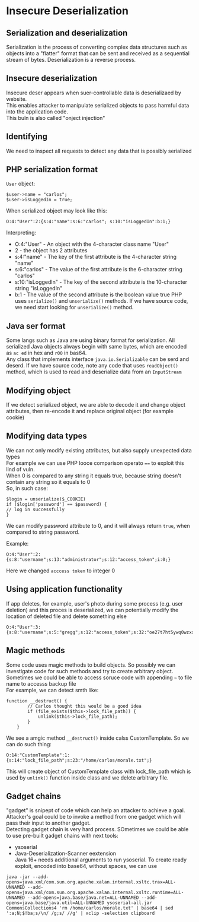 # Insecure Deserialization
## Serialization and deserialization
Serialization is the process of converting complex data structures such as objects into a "flatter" format that can be sent and received as a sequential stream of bytes.
Deserialization is a reverse process.  
## Insecure deserialization
Insecure deser appears when suer-controllable data is deserializaed by website.  
This enables attacker to manipulate serialized objects to pass harmful data into the application code.  
This buln is also called "onject injection"  
## Identifying
We need to inspect all requests to detect any data that is possibly serialized  
## PHP serialization format
`User` object:
```
$user->name = "carlos";
$user->isLoggedIn = true;
```
When serialized object may look like this:
```
O:4:"User":2:{s:4:"name":s:6:"carlos"; s:10:"isLoggedIn":b:1;}
```
Interpreting:
* O:4:"User" - An object with the 4-character class name "User" 
* 2 - the object has 2 attributes 
* s:4:"name" - The key of the first attribute is the 4-character string "name" 
* s:6:"carlos" - The value of the first attribute is the 6-character string "carlos" 
* s:10:"isLoggedIn" - The key of the second attribute is the 10-character string "isLoggedIn" 
* b:1 - The value of the second attribute is the boolean value true 
PHP uses `serialize()` and `unserialize()` methods. If we have source code, we need start looking for `unserialize()` method.  
## Java ser format
Some langs such as Java are using binary format for serialization. All serialized Java objects always begin with same bytes, which are encoded as `ac ed` in hex and `r00` in bas64.  
Any class that implements interface `java.io.Serializable` can be serd and deserd. If we have source code, note any code that uses `readObject()` method, which is used to read and deserialize data from an `InputStream` 

## Modifying object
If we detect serialized object, we are able to decode it and change object attributes, then re-encode it and replace original object (for example cookie)  

## Modifying data types
We can not only modify existing attributes, but also supply unexpected data types  
For example we can use PHP looce comparison operato `==` to exploit this lind of vuln.  
When 0 is compared to any string it equals true, because string doesn't contain any string so it equals to 0  
So, in such case:
```
$login = unserialize($_COOKIE)
if ($login['password'] == $password) {
// log in successfully
}
```
We can modify password attribute to 0, and it will always return `true`, when compared to string password.  

Example:
```
O:4:"User":2:{s:8:"username";s:13:"administrator";s:12:"access_token";i:0;}
```
Here we changed `acccess token` to integer 0  

## Using application functionality
If app deletes, for example, user's photo during some process (e.g. user deletion) and this proces is deserialized, we can potentially modify the location of deleted file and delete something else  
```
O:4:"User":3:{s:8:"username";s:5:"gregg";s:12:"access_token";s:32:"oe27t7ht5ywq0wzxxscz5237579ymm6o";s:11:"avatar_link";s:23:"/home/carlos/morale.txt";}
```
## Magic methods
Some code uses magic methods to build objects. So possibly we can investigate code for such methods and try to create arbitrary object.  
Sometimes we could be able to access soruce code with appending `~` to file name to accesss backup file  
For example, we can detect smth like:
```
function __destruct() {
        // Carlos thought this would be a good idea
        if (file_exists($this->lock_file_path)) {
            unlink($this->lock_file_path);
        }
    }
``` 
We see a amgic method `__destruct()` inside calss CustomTemplate. So we can do such thing:
```
O:14:"CustomTemplate":1:{s:14:"lock_file_path";s:23:"/home/carlos/morale.txt";}
```
This will create object of CustomTemplate class with lock_file_path which is used by `unlink()` function inside class and we delete arbitrary file.  

## Gadget chains
"gadget" is snipept of code which can help an attacker to achieve a goal.  
Attacker's goal could be to invoke a method from one gadget which will pass their input to another gadget.  
Detecting gadget chain is very hard process. SOmetimes we could be able to use pre-built gadget chains with next tools:
* ysoserial
* Java-Deserialization-Scanner eextension  
Java 16+ needs additional arguments to run ysoserial. To create ready exploit, encoded into base64, without spaces, we can use
```
java -jar --add-opens=java.xml/com.sun.org.apache.xalan.internal.xsltc.trax=ALL-UNNAMED --add-opens=java.xml/com.sun.org.apache.xalan.internal.xsltc.runtime=ALL-UNNAMED --add-opens=java.base/java.net=ALL-UNNAMED --add-opens=java.base/java.util=ALL-UNNAMED ysoserial-all.jar CommonsCollections4 'rm /home/carlos/morale.txt' | base64 | sed ':a;N;$!ba;s/\n/ /g;s/ //g' | xclip -selection clipboard
```

